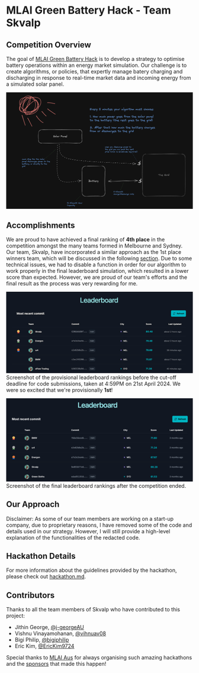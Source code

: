 # MLAI Green Battery Hack - Team Skvalp

## Competition Overview

The goal of [MLAI Green Battery Hack](https://www.mlai.au/hackathon) is to develop a strategy to optimise battery operations within an energy market simulation. Our challenge is to create algorithms, or policies, that expertly manage batery charging and discharging in response to real-time market data and incoming energy from a simulated solar panel.

![](design/setup.png)

## Accomplishments

We are proud to have achieved a final ranking of **4th place** in the competition amongst the many teams formed in Melbourne and Sydney. Our team, Skvalp, have incorporated a similar approach as the 1st place winners team, which will be discussed in the following [section](#strategy-overview). Due to some technical issues, we had to disable a function in order for our algorithm to work properly in the final leaderboard simulation, which resulted in a lower score than expected. However, we are proud of our team's efforts and the final result as the process was very rewarding for me.

![](result/provisional_ranking.png)
Screenshot of the provisional leaderboard rankings before the cut-off deadline for code submissions, taken at 4:59PM on 21st April 2024. We were so excited that we're provisionally **1st**!

![](result/final_ranking.png)
Screenshot of the final leaderboard rankings after the competition ended.


## Our Approach
Disclaimer: As some of our team members are working on a start-up company, due to proprietary reasons, I have removed some of the code and details used in our strategy. However, I will still provide a high-level explanation of the functionalities of the redacted code.

## Hackathon Details

For more information about the guidelines provided by the hackathon, please check out [hackathon.md](hackathon.md).

## Contributors

Thanks to all the team members of Skvalp who have contributed to this project:

- Jithin George, [@j-georgeAU](https://github.com/j-georgeAU)
- Vishnu Vinayamohanan, [@vihnuav08](https://github.com/vishnuav08)
- Bigi Philip, [@bigiphilip](https://github.com/bigiphilip)
- Eric Kim, [@EricKim9724](https://github.com/EricKim9724)

Special thanks to [MLAI Aus](https://www.mlai.au/) for always organising such amazing hackathons and the [sponsors]() that made this happen!